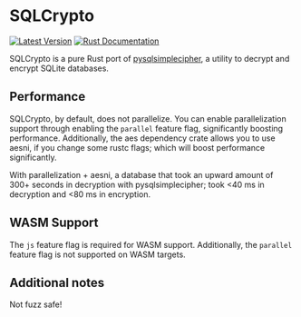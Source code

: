# SQLCrypto
[![Latest Version](https://img.shields.io/crates/v/sqlcrypto.svg)](https://crates.io/crates/sqlcrypto)
[![Rust Documentation](https://docs.rs/sqlcrypto/badge.svg)](https://docs.rs/sqlcrypto)

SQLCrypto is a pure Rust port of [pysqlsimplecipher](https://github.com/bssthu/pysqlsimplecipher), a utility to decrypt and encrypt SQLite databases.

## Performance
SQLCrypto, by default, does not parallelize. You can enable parallelization support through enabling the `parallel` feature flag, significantly boosting performance. Additionally, the aes dependency crate allows you to use aesni, if you change some rustc flags; which will boost performance significantly. 

With parallelization + aesni, a database that took an upward amount of 300+ seconds in decryption with pysqlsimplecipher; took <40 ms in decryption and <80 ms in encryption.

## WASM Support
The `js` feature flag is required for WASM support. Additionally, the `parallel` feature flag is not supported on WASM targets.

## Additional notes
Not fuzz safe!